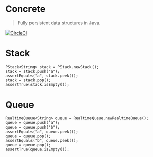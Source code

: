 # Concrete
> Fully persistent data structures in Java.


[![CircleCI](https://img.shields.io/circleci/project/mikea/concrete.svg?style=flat)](https://circleci.com/gh/mikea/concrete)




Stack
======

    PStack<String> stack = PStack.newStack();
    stack = stack.push("a");
    assertEquals("a", stack.peek());
    stack = stack.pop();
    assertTrue(stack.isEmpty());


Queue
======

    RealtimeQueue<String> queue = RealtimeQueue.newRealtimeQueue();
    queue = queue.push("a");
    queue = queue.push("b");
    assertEquals("a", queue.peek());
    queue = queue.pop();
    assertEquals("b", queue.peek());
    queue = queue.pop();
    assertTrue(queue.isEmpty());
